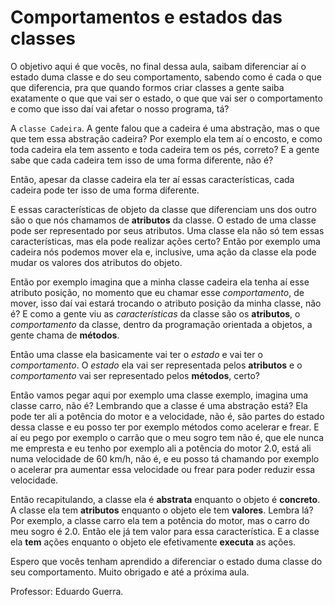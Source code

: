 # Comportamentos e estados das classes

O objetivo aqui é que vocês, no final dessa aula, saibam diferenciar aí o estado duma classe e do seu comportamento, sabendo como é cada o que que diferencia, pra que quando formos criar classes a gente saiba exatamente o que que vai ser o estado, o que que vai ser o comportamento e como que isso daí vai afetar o nosso programa, tá?

A `classe Cadeira`. A gente falou que a cadeira é uma abstração, mas o que que tem essa abstração cadeira? Por exemplo ela tem aí o encosto, e como toda cadeira ela tem assento e toda cadeira tem os pés, correto? E a gente sabe que cada cadeira tem isso de uma forma diferente, não é? 

Então, apesar da classe cadeira ela ter aí essas características, cada cadeira pode ter isso de uma forma diferente. 

E essas características de objeto da classe que diferenciam uns dos outro são o que nós chamamos de __atributos__ da classe. O estado de uma classe pode ser representado por seus atributos. Uma classe ela não só tem essas características, mas ela pode realizar ações certo? Então por exemplo uma cadeira nós podemos mover ela e, inclusive, uma ação da classe ela pode mudar os valores dos atributos do objeto.

Então por exemplo imagina que a minha classe cadeira ela tenha aí esse atributo posição, no momento que eu chamar esse *comportamento*, de mover, isso daí vai estará trocando o atributo posição da minha classe, não é? E como a gente viu as *características* da classe são os __atributos__, o *comportamento* da classe, dentro da programação orientada a objetos, a gente chama de __métodos__.

Então uma classe ela basicamente vai ter o *estado* e vai ter o *comportamento*. O *estado* ela vai ser representada pelos __atributos__ e o *comportamento* vai ser representado pelos __métodos__, certo? 

Então vamos pegar aqui por exemplo uma classe exemplo, imagina uma classe carro, não é? Lembrando que a classe é uma abstração está? Ela pode ter ali a potência do motor e a velocidade, não é, são partes do estado dessa classe e eu posso ter por exemplo métodos como acelerar e frear. E aí eu pego por exemplo o carrão que o meu sogro tem não é, que ele nunca me empresta e eu tenho por exemplo ali a potência do motor 2.0, está ali numa velocidade de 60 km/h, não é, e eu posso tá chamando por exemplo o acelerar pra aumentar essa velocidade ou frear para poder reduzir essa velocidade. 

Então recapitulando, a classe ela é __abstrata__ enquanto o objeto é __concreto__. A classe ela tem __atributos__ enquanto o objeto ele tem __valores__. Lembra lá? Por exemplo, a classe carro ela tem a potência do motor, mas o carro do meu sogro é 2.0. Então ele já tem valor para essa característica. E a classe ela __tem__ ações enquanto o objeto ele efetivamente __executa__ as ações.

Espero que vocês tenham aprendido a diferenciar o estado duma classe do seu comportamento. Muito obrigado e até a próxima aula.

Professor: Eduardo Guerra.
